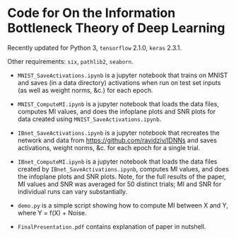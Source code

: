 # Code for On the Information Bottleneck Theory of Deep Learning

Recently updated for Python 3, `tensorflow` 2.1.0, `keras` 2.3.1.

Other requirements: `six`, `pathlib2`, `seaborn`.

* `MNIST_SaveActivations.ipynb` is a jupyter notebook that trains on MNIST and saves (in a data directory) activations when run on test set inputs (as well as weight norms, &c.) for each epoch.

* `MNIST_ComputeMI.ipynb` is a jupyter notebook that loads the data files, computes MI values, and does the infoplane plots and SNR plots for data created using `MNIST_SaveActivations.ipynb`.

* `IBnet_SaveActivations.ipynb` is a jupyter notebook that recreates the network and data from https://github.com/ravidziv/IDNNs and saves activations, weight norms, &c. for each epoch for a single trial.

* `IBnet_ComputeMI.ipynb` is a jupyter notebook that loads the data files created by `IBnet_SaveActivations.ipynb`, computes MI values, and does the infoplane plots and SNR plots. Note, for the full results of the paper, MI values and SNR was averaged for 50 distinct trials; MI and SNR for individual runs can vary substantially.

* `demo.py` is a simple script showing how to compute MI between X and Y, where Y = f(X) + Noise.

* `FinalPresentation.pdf` contains explanation of paper in nutshell.


